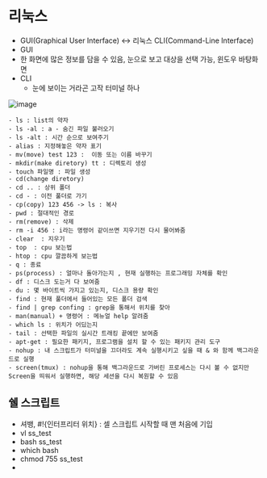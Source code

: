 # 리눅스
-  GUI(Graphical User Interface)  <-> 리눅스 CLI(Command-Line Interface)
-  GUI
  -  한 화면에 많은 정보를 담을 수 있음, 눈으로 보고 대상을 선택 가능, 윈도우 바탕화면
- CLI
  -  눈에 보이는 거라곤 고작 터미널 하나

![image](https://user-images.githubusercontent.com/47103479/136699359-95bb718f-9a5b-48fa-b9f7-f946683d33f9.png)

```
- ls : list의 약자
- ls -al : a - 숨긴 파일 불러오기  
- ls -alt : 시간 순으로 보여주기 
- alias : 지정해놓은 약자 표기 
- mv(move) test 123 :  이동 또는 이름 바꾸기 
- mkdir(make diretory) tt : 디렉토리 생성 
- touch 파일명 : 파일 생성
- cd(change diretory)
- cd .. : 상위 폴더 
- cd - : 이전 풀더로 가기
- cp(copy) 123 456 -> ls : 복사 
- pwd : 절대적인 경로
- rm(remove) : 삭제 
- rm -i 456 : i라는 명령어 같이쓰면 지우기전 다시 물어봐줌 
- clear  : 지우기
- top  : cpu 보는법
- htop : cpu 깔끔하게 보는법 
- q : 종료 
- ps(process) : 얼마나 돌아가는지 , 현재 실행하는 프로그래밍 자체를 확인 
- df : 디스크 도는거 다 보여줌 
- du : 몇 바이트씩 가지고 있는지, 디스크 용량 확인 
- find : 현재 풀더에서 들어있는 모든 폴더 검색 
- find | grep confing : grep을 통해서 위치를 찾아 
- man(manual) + 명령어 : 메뉴얼 help 알려줌 
- which ls : 위치가 어딨는지
- tail : 선택한 파일의 실시간 트래킹 끝에만 보여줌 
- apt-get : 필요한 패키지, 프로그램을 설치 할 수 있는 패키지 관리 도구
- nohup : 내 스크립트가 터미널을 끄더라도 계속 실행시키고 싶을 때 & 와 함께 백그라운드로 실행
- screen(tmux) : nohup을 통해 백그라운드로 가버린 프로세스는 다시 볼 수 없지만 Screen을 띄워서 실행하면, 해당 세션을 다시 복원할 수 있음 
```

## 쉘 스크립트
- 셔뱅, #!{인터프리터 위치} : 셀 스크립트 시작할 때 맨 처음에 기입 
- vl ss_test 
- bash ss_test
- which bash 
- chmod 755 ss_test 
- 
